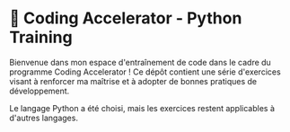 # 🚀 Coding Accelerator - Python Training

Bienvenue dans mon espace d'entraînement de code dans le cadre du programme Coding Accelerator !
Ce dépôt contient une série d'exercices visant à renforcer ma maîtrise et à adopter de bonnes pratiques de développement.

Le langage Python a été choisi, mais les exercices restent applicables à d'autres langages.
